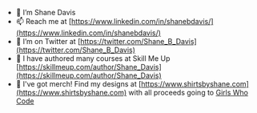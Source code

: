 - 🔭 I’m Shane Davis
- 📫 Reach me at [https://www.linkedin.com/in/shanebdavis/](https://www.linkedin.com/in/shanebdavis/)
- 🤔 I’m on Twitter at [https://twitter.com/Shane_B_Davis](https://twitter.com/Shane_B_Davis)
- 💬 I have authored many courses at Skill Me Up [https://skillmeup.com/author/Shane_Davis](https://skillmeup.com/author/Shane_Davis)
- 👕 I've got merch! Find my designs at [https://www.shirtsbyshane.com](https://www.shirtsbyshane.com) with all proceeds going to [Girls Who Code](https://www.girlswhocode.com)

